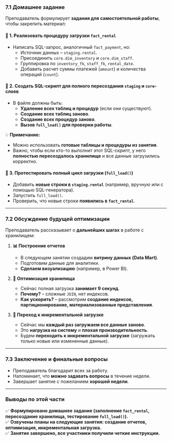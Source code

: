 ### **7.1 Домашнее задание**

Преподаватель формулирует **задания для самостоятельной работы**, чтобы закрепить материал:

#### **📌 1. Реализовать процедуру загрузки `fact_rental`**

- Написать SQL-запрос, аналогичный `fact_payment`, но:
    - Источник данных – `staging.rental`.
    - Присоединить `core.dim_inventory` и `core.dim_staff`.
    - Группировка по `inventory_fk`, `staff_fk`, `rental_date`.
    - Добавить расчет суммы платежей (`amount`) и количества операций (`count`).

#### **📌 2. Создать SQL-скрипт для полного пересоздания `staging` и `core`-слоев**

- В файле должны быть:
    - **Удаление всех таблиц и процедур** (если они существуют).
    - **Создание всех таблиц заново**.
    - **Создание всех процедур заново**.
    - **Вызов `full_load()` для проверки работы**.

💡 **Примечание:**

- Можно использовать **готовые таблицы и процедуры из занятия**.
- Важно, чтобы если кто-то выполнит этот SQL-скрипт, у него **полностью пересоздалось хранилище** и все данные загрузились корректно.

#### **📌 3. Протестировать полный цикл загрузки (`full_load()`)**

- Добавить **новые строки в `staging.rental`** (например, вручную или с помощью SQL-генератора).
- Запустить `full_load()`.
- Проверить, что новые строки **появились в `fact_rental`**.

---

### **7.2 Обсуждение будущей оптимизации**

Преподаватель рассказывает о **дальнейших шагах** в работе с хранилищем:

1. **📊 Построение отчетов**
    
    - В следующем занятии создадим **витрину данных (Data Mart)**.
    - Подготовим данные для аналитики.
    - **Сделаем визуализацию** (например, в Power BI).
2. **🚀 Оптимизация хранилища**
    
    - Сейчас полная загрузка **занимает 9 секунд**.
    - **Почему?** – сложные `JOIN`, нет индексов.
    - **Как ускорить?** – рассмотрим **создание индексов, партиционирование, материализованные представления**.
3. **🔄 Переход к инкрементальной загрузке**
    
    - Сейчас мы **каждый раз загружаем все данные заново**.
    - Это **нагрузка на систему** и **плохая производительность**.
    - Будем **переходить к инкрементальной загрузке** (загружать только новые или измененные данные).

---

### **7.3 Заключение и финальные вопросы**

- Преподаватель благодарит всех за работу.
- Напоминает, что **можно задавать вопросы** в течение недели.
- Завершает занятие с пожеланием **хорошей недели**.

---

### **Выводы по этой части**

✅ **Формулировано домашнее задание (заполнение `fact_rental`, пересоздание хранилища, тестирование `full_load()`).**  
✅ **Озвучены планы на следующие занятия: создание отчетов, оптимизация, инкрементальная загрузка.**  
✅ **Занятие завершено, все участники получили четкие инструкции.**